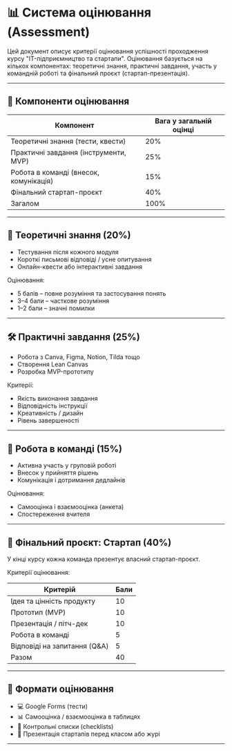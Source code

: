 # 📊 Система оцінювання (Assessment)

Цей документ описує критерії оцінювання успішності проходження курсу "IT-підприємництво та стартапи". Оцінювання базується на кількох компонентах: теоретичні знання, практичні завдання, участь у командній роботі та фінальний проєкт (стартап-презентація).

---

## 🧩 Компоненти оцінювання

| Компонент                      | Вага у загальній оцінці |
|-------------------------------|--------------------------|
| Теоретичні знання (тести, квести)    | 20%                     |
| Практичні завдання (інструменти, MVP) | 25%                     |
| Робота в команді (внесок, комунікація) | 15%                     |
| Фінальний стартап-проєкт              | 40%                     |
| Загалом                   | 100%                |

---

## 📘 Теоретичні знання (20%)

- Тестування після кожного модуля
- Короткі письмові відповіді / усне опитування
- Онлайн-квести або інтерактивні завдання

Оцінювання:
- 5 балів – повне розуміння та застосування понять
- 3–4 бали – часткове розуміння
- 1–2 бали – значні помилки

---

## 🛠 Практичні завдання (25%)

- Робота з Canva, Figma, Notion, Tilda тощо
- Створення Lean Canvas
- Розробка MVP-прототипу

Критерії:
- Якість виконання завдання
- Відповідність інструкції
- Креативність / дизайн
- Рівень завершеності

---

## 🤝 Робота в команді (15%)

- Активна участь у груповій роботі
- Внесок у прийняття рішень
- Комунікація і дотримання дедлайнів

Оцінювання:
- Самооцінка і взаємооцінка (анкета)
- Спостереження вчителя

---

## 🚀 Фінальний проєкт: Стартап (40%)

У кінці курсу кожна команда презентує власний стартап-проєкт.

Критерії оцінювання:

| Критерій                            | Бали |
|-------------------------------------|------|
| Ідея та цінність продукту           | 10   |
| Прототип (MVP)                      | 10   |
| Презентація / пітч-дек              | 10   |
| Робота в команді                    | 5    |
| Відповіді на запитання (Q&A)        | 5    |
| Разом                           | 40  |

---

## 💬 Формати оцінювання

- 💻 Google Forms (тести)
- 📊 Самооцінка / взаємооцінка в таблицях
- 🧾 Контрольні списки (checklists)
- 🎤 Презентація стартапів перед класом або журі

---
